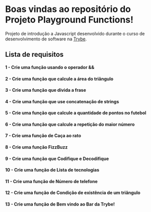 # Boas vindas ao repositório do Projeto Playground Functions!

Projeto de introdução a Javascript desenvolvido durante o curso de desenvolvimento de software na [Trybe](https://www.betrybe.com/).

## Lista de requisitos

#### 1 - Crie uma função usando o operador &&
#### 2 - Crie uma função que calcule a área do triângulo 
#### 3 - Crie uma função que divida a frase
#### 4 - Crie uma função que use concatenação de strings
#### 5 - Crie uma função que calcule a quantidade de pontos no futebol
#### 6 - Crie uma função que calcule a repetição do maior número
#### 7 - Crie uma função  de Caça ao rato
#### 8 - Crie uma função FizzBuzz
#### 9 - Crie uma função que Codifique e Decodifique
#### 10 - Crie uma função de Lista de tecnologias
#### 11 - Crie uma função de Número de telefone
#### 12 - Crie uma função de Condição de existência de um triângulo
#### 13 - Crie uma função de Bem vindo ao Bar da Trybe!
